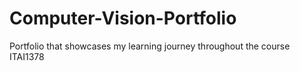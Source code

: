 # Computer-Vision-Portfolio
Portfolio that showcases my learning journey throughout the course ITAI1378
